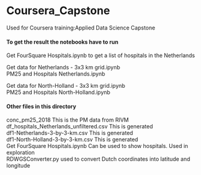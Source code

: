 # Coursera_Capstone
Used for Coursera training:Applied Data Science Capstone

#### To get the result the notebooks have to run 

Get FourSquare Hospitals.ipynb   to get a list of hospitals in the Netherlands   

Get data for Netherlands - 3x3 km grid.ipynb   
PM25 and Hospitals Netherlands.ipynb   
   
Get data for North-Holland - 3x3 km grid.ipynb   
PM25 and Hospitals North-Holland.ipynb   

#### Other files in this directory
conc_pm25_2018   This is the PM data from RIVM   
df_hospitals_Netherlands_unfiltered.csv  This is generated   
df1-Netherlands-3-by-3-km.csv  This is generated   
df1-North-Holland-3-by-3-km.csv  This is generated   
Get FourSquare Hospitals.ipynb   Can be used to show hospitals. Used in exploration   
RDWGSConverter.py   used to convert Dutch coordinates into latitude and longitude   

